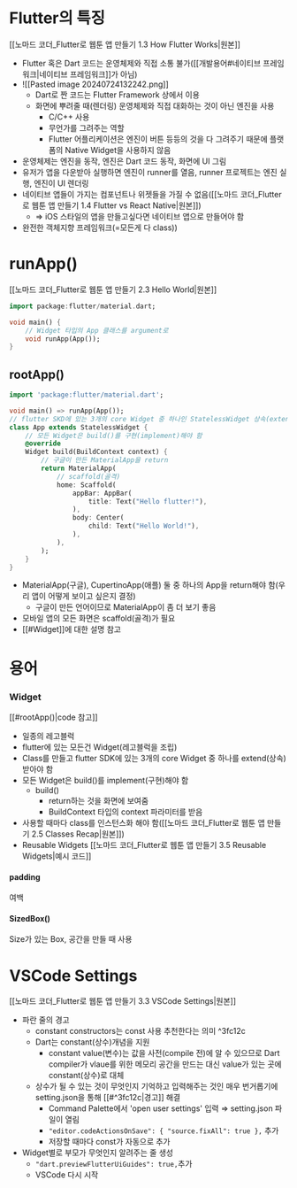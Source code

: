 # Flutter의 특징
[[노마드 코더_Flutter로 웹툰 앱 만들기 1.3 How Flutter Works|원본]]
- Flutter 혹은 Dart 코드는 운영체제와 직접 소통 불가([[개발용어#네이티브 프레임워크|네이티브 프레임워크]]가 아님)
- ![[Pasted image 20240724132242.png]]
	- Dart로 짠 코드는 Flutter Framework 상에서 이용
	- 화면에 뿌려줄 때(렌더링) 운영체제와 직접 대화하는 것이 아닌 엔진을 사용
		- C/C++ 사용
		- 무언가를 그려주는 역할
		- Flutter 어플리케이션은 엔진이 버튼 등등의 것을 다 그려주기 때문에 플랫폼의 Native Widget을 사용하지 않음
- 운영체제는 엔진을 동작, 엔진은 Dart 코드 동작, 화면에 UI 그림
- 유저가 앱을 다운받아 실행하면 엔진이 runner를 열음, runner 프로젝트는 엔진 실행, 엔진이 UI 렌더링
- 네이티브 앱들이 가지는 컴포넌트나 위젯들을 가질 수 없음([[노마드 코더_Flutter로 웹툰 앱 만들기 1.4 Flutter vs React Native|원본]])
	- ⇒ iOS 스타일의 앱을 만들고싶다면 네이티브 앱으로 만들어야 함
- 완전한 객체지향 프레임워크(=모든게 다 class))

# runApp()
[[노마드 코더_Flutter로 웹툰 앱 만들기 2.3 Hello World|원본]]
```dart
import package:flutter/material.dart;

void main() {
	// Widget 타입의 App 클래스를 argument로
	void runApp(App());
}
```
## rootApp()
```dart
import 'package:flutter/material.dart';

void main() => runApp(App());
// flutter SKD에 있는 3개의 core Widget 중 하나인 StatelessWidget 상속(extend)
class App extends StatelessWidget {
	// 모든 Widget은 build()를 구현(implement)해야 함
	@override
	Widget build(BuildContext context) {
		// 구글이 만든 MaterialApp을 return
		return MaterialApp(
			// scaffold(골격)
			home: Scaffold(
				appBar: AppBar(
					title: Text("Hello flutter!"),
				),
				body: Center(
					child: Text("Hello World!"),
				),
			),
		);
	}
}
```
- MaterialApp(구글), CupertinoApp(애플) 둘 중 하나의 App을 return해야 함(우리 앱이 어떻게 보이고 싶은지 결정)
	- 구글이 만든 언어이므로 MaterialApp이 좀 더 보기 좋음
- 모바일 앱의 모든 화면은 scaffold(골격)가 필요
- [[#Widget]]에 대한 설명 참고

# 용어
### Widget
[[#rootApp()|code 참고]]
- 일종의 레고블럭
- flutter에 있는 모든건 Widget(레고블럭을 조립)
- Class를 만들고 flutter SDK에 있는 3개의 core Widget 중 하나를 extend(상속)받아야 함
- 모든 Widget은 build()를 implement(구현)해야 함
	- build()
		- return하는 것을 화면에 보여줌
		- BuildContext 타입의 context 파라미터를 받음
- 사용할 때마다 class를 인스턴스화 해야 함([[노마드 코더_Flutter로 웹툰 앱 만들기 2.5 Classes Recap|원본]])
- Reusable Widgets [[노마드 코더_Flutter로 웹툰 앱 만들기 3.5 Reusable Widgets|예시 코드]]
#### padding
여백
#### SizedBox()
Size가 있는 Box, 공간을 만들 때 사용
# VSCode Settings
[[노마드 코더_Flutter로 웹툰 앱 만들기 3.3 VSCode Settings|원본]]
- 파란 줄의 경고
	- constant constructors는 const 사용 추천한다는 의미 ^3fc12c
	- Dart는 constant(상수)개념을 지원
	    - constant value(변수)는 값을 사전(compile 전)에 알 수 있으므로 Dart compiler가 vlaue를 위한 메모리 공간을 만드는 대신 value가 있는 곳에 constant(상수)로 대체
	- 상수가 될 수 있는 것이 무엇인지 기억하고 입력해주는 것인 매우 번거롭기에 setting.json을 통해 [[#^3fc12c|경고]] 해결
		- Command Palette에서 'open user settings' 입력 ⇒ setting.json 파일이 열림
		- `"editor.codeActionsOnSave": { "source.fixAll": true },` 추가
		- 저장할 때마다 const가 자동으로 추가
- Widget별로 부모가 무엇인지 알려주는 줄 생성
	- `"dart.previewFlutterUiGuides": true,`추가
	- VSCode 다시 시작